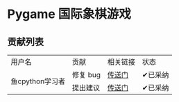 # Pygame 国际象棋游戏

## 贡献列表

<table>
  <tr>
    <td>用户名</td>
    <td>贡献</td>
    <td>相关链接</td>
    <td>状态</td>
  </tr>
  <tr>
    <td rowspan=2>鱼cpython学习者</td>
    <td>修复 bug</td>
    <td><a href="https://fishc.com.cn/forum.php?mod=redirect&goto=findpost&ptid=232245&pid=6318924">传送门</a></td>
    <td>✔已采纳</td>
  <tr>
    <td>提出建议</td>
    <td><a href="https://fishc.com.cn/forum.php?mod=redirect&goto=findpost&ptid=232245&pid=6318924">传送门</a></td>
    <td>✔已采纳</td>
  </tr>
</table>
